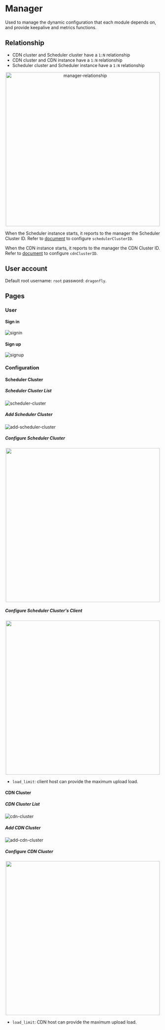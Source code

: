 # Manager

Used to manage the dynamic configuration that each module depends on, and provide keepalive and metrics functions.

## Relationship

- CDN cluster and Scheduler cluster have a `1:N` relationship
- CDN cluster and CDN instance have a `1:N` relationship
- Scheduler cluster and Scheduler instance have a `1:N` relationship

<div align="center">
  <img src="../images/manager-console/relationship.jpg" width="500" title="manager-relationship">
</div>

When the Scheduler instance starts, it reports to the manager the Scheduler Cluster ID. Refer to [document](../deployment/configuration/scheduler.yaml) to configure `schedulerClusterID`.

When the CDN instance starts, it reports to the manager the CDN Cluster ID. Refer to [document](../deployment/configuration/cdn.yaml) to configure `cdnClusterID`.

## User account

Default root username: `root` password: `dragonfly`.

## Pages

### User

#### Sign in

![signin][signin]

#### Sign up

![signup][signup]

### Configuration

#### Scheduler Cluster

##### Scheduler Cluster List

![scheduler-cluster][scheduler-cluster]

##### Add Scheduler Cluster

![add-scheduler-cluster][add-scheduler-cluster]

##### Configure Scheduler Cluster

<p align="center">
  <img width="500" height="500" src="../images/manager-console/configure-scheduler-cluster.jpg">
</p>

##### Configure Scheduler Cluster's Client

<p align="center">
  <img width="500" height="500" src="../images/manager-console/configure-scheduler-cluster-client.jpg">
</p>

- `load_limit`: client host can provide the maximum upload load.

#### CDN Cluster

##### CDN Cluster List

![cdn-cluster][cdn-cluster]

##### Add CDN Cluster

![add-cdn-cluster][add-cdn-cluster]

##### Configure CDN Cluster

<p align="center">
  <img width="500" height="500" src="../images/manager-console/configure-cdn-cluster.jpg">
</p>

- `load_limit`: CDN host can provide the maximum upload load.


[signin]: ../images/manager-console/signin.jpg
[signup]: ../images/manager-console/signup.jpg
[scheduler-cluster]: ../images/manager-console/scheduler-cluster.jpg
[add-scheduler-cluster]: ../images/manager-console/add-scheduler-cluster.jpg
[configure-scheduler-cluster]: ../images/manager-console/configure-scheduler-cluster.jpg
[configure-scheduler-cluster-client]: ../images/manager-console/configure-scheduler-cluster-client.jpg
[cdn-cluster]: ../images/manager-console/cdn-cluster.jpg
[add-cdn-cluster]: ../images/manager-console/add-cdn-cluster.jpg
[configure-cdn-cluster]: ../images/manager-console/configure-cdn-cluster.jpg
